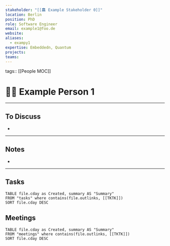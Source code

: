 ```yaml
---
stakeholder: "[[🏛️ Example Stakeholder 0]]"
location: Berlin
position: PhD
role: Software Engineer
email: example1@foo.de
website: 
aliases:
  - exampy1
expertise: Embeddedn, Quantum
projects: 
teams:
---
```

tags:: [[People MOC]]

# 💁‍♀️ Example Person 1


---
## To Discuss
- 

---
## Notes
- 

---
## Tasks
```dataview
TABLE file.cday as Created, summary AS "Summary"
FROM "tasks" where contains(file.outlinks, [[TKTK]])
SORT file.cday DESC
```
## Meetings
```dataview
TABLE file.cday as Created, summary AS "Summary"
FROM "meetings" where contains(file.outlinks, [[TKTK]])
SORT file.cday DESC
```
